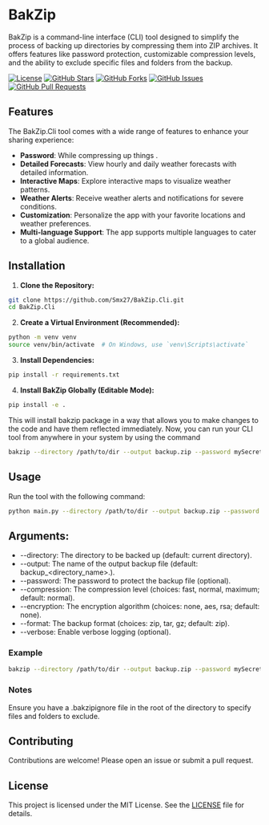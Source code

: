 # BakZip

BakZip is a command-line interface (CLI) tool designed to simplify the process of backing up directories by compressing them into ZIP archives. It offers features like password protection, customizable compression levels, and the ability to exclude specific files and folders from the backup.
 
 [![License](https://img.shields.io/badge/License-MIT-blue.svg)](LICENSE)
 [![GitHub Stars](https://img.shields.io/github/stars/smx27/BakZip.Cli)](https://github.com/smx27/BakZip.Cli/stargazers)
 [![GitHub Forks](https://img.shields.io/github/forks/smx27/BakZip.Cli)](https://github.com/smx27/BakZip.Cli/network/members)
 [![GitHub Issues](https://img.shields.io/github/issues/smx27/BakZip.Cli)](https://github.com/smx27/BakZip.Cli/issues)
 [![GitHub Pull Requests](https://img.shields.io/github/issues-pr/smx27/BakZip.Cli)](https://github.com/smx27/BakZip.Cli/pulls)

## Features

The BakZip.Cli tool comes with a wide range of features to enhance your sharing experience:

- **Password**: While compressing up things .
- **Detailed Forecasts**: View hourly and daily weather forecasts with detailed information.
- **Interactive Maps**: Explore interactive maps to visualize weather patterns.
- **Weather Alerts**: Receive weather alerts and notifications for severe conditions.
- **Customization**: Personalize the app with your favorite locations and weather preferences.
- **Multi-language Support**: The app supports multiple languages to cater to a global audience.

## Installation

1. **Clone the Repository:**
```bash
git clone https://github.com/Smx27/BakZip.Cli.git
cd BakZip.Cli
```

2. **Create a Virtual Environment (Recommended):**
```bash
python -m venv venv
source venv/bin/activate  # On Windows, use `venv\Scripts\activate`
```

3. **Install Dependencies:**
```sh
pip install -r requirements.txt
```
4. **Install BakZip Globally (Editable Mode):**
```bash
pip install -e .
```
This will install bakzip package in a way that allows you to make changes to the code and have them reflected immediately.
Now, you can run your CLI tool from anywhere in your system by using the command 
```bash
bakzip --directory /path/to/dir --output backup.zip --password mySecret123 --compression maximum --verbose
```
## Usage
Run the tool with the following command:
```bash
python main.py --directory /path/to/dir --output backup.zip --password mySecret123 --compression maximum --verbose
```

## Arguments:
- --directory: The directory to be backed up (default: current directory).
- --output: The name of the output backup file (default: backup_<directory_name>.<format>).
- --password: The password to protect the backup file (optional).
- --compression: The compression level (choices: fast, normal, maximum; default: normal).
- --encryption: The encryption algorithm (choices: none, aes, rsa; default: none).
- --format: The backup format (choices: zip, tar, gz; default: zip).
- --verbose: Enable verbose logging (optional).

### Example
```bash
bakzip --directory /path/to/dir --output backup.zip --password mySecret123 --compression maximum --encryption aes --format zip --verbose
```

### Notes
Ensure you have a .bakzipignore file in the root of the directory to specify files and folders to exclude.

## Contributing
Contributions are welcome! Please open an issue or submit a pull request.

## License

This project is licensed under the MIT License. See the [LICENSE](LICENSE) file for details.

 